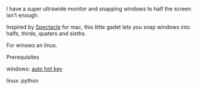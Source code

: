 I have a super ultrawide monitor and snapping windows to half the screen isn't enough.

Inspired by [Spectacle](https://www.spectacleapp.com/) for mac, this little gadet lets you snap windows into halfs, thirds, quaters and sixths.

For winows an linux.

Prerequisites
 
 windows: [auto hot key](https://www.autohotkey.com/)

 linux: python